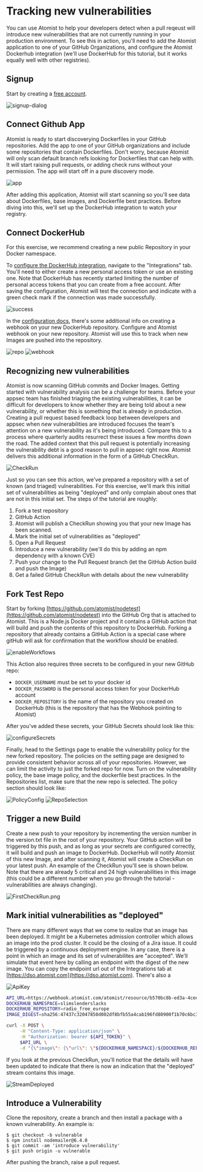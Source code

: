 # Tracking new vulnerabilities

You can use Atomist to help your developers detect when a pull reqeust will introduce new vulnerabilities that are not currently running in your production environment.  To see this in action, you'll need to add the Atomist application to one of your GitHub Organizations, and configure the Atomist Dockerhub integration (we'll use DockerHub for this tutorial, but it works equally well with other registries).

## Signup

Start by creating a [free account](https://dso.atomist.com/user/signup).

![signup-dialog](img/ratchet/signup.png)

## Connect Github App

Atomist is ready to start discoverying Dockerfiles in your GitHub repositories.  Add the app to one of your GitHub organizations and include some repositories that contain Dockerfiles. Don't worry, because Atomist will only scan default branch refs looking for Dockerfiles that can help with.  It will start raising pull requests, or adding check runs without your permission.  The app will start off in a pure discovery mode.

![app](img/ratchet/GitHubApp.png)

After adding this application, Atomist will start scanning so you'll see data about Dockerfiles, base images, and Dockerfile best practices.  Before diving into this, we'll set up the DockerHub integration to watch your registry.

## Connect DockerHub

For this exercise, we recommend creating a new public Repository in your Docker namespace.  

To [configure the DockerHub integration][dockerhub], navigate to the "Integrations" tab.  You'll need to either create a new personal access token or use an existing one.  Note that DockerHub has recently started limiting the number of personal access tokens that you can create from a free account.  After saving the configuration, Atomist will test the connection and indicate with a green check mark if the connection was made successfully.

![success](img/ratchet/dockerhub_success.png)

In the [configuration docs][dockerhub], there's some additional info on creating a webhook on your new DockerHub repository.  Configure and Atomist webhook on your new repository.  Atomist will use this to track when new Images are pushed into the repository.

[dockerhub]: https://docs.atomist.com/integration/dockerhub/

![repo](img/ratchet/CreateDHRepo.png)
![webhook](img/ratchet/CreateDHWebhook.png)

## Recognizing new vulnerabilities

Atomist is now scanning GitHub commits and Docker Images.  Getting started with vulnerability analysis can be a challenge for teams. Before your appsec team has finished triaging the existing vulnerabilities, it can be difficult for developers to know whether they are being told about a new vulnerability, or whether this is something that is already in production.  Creating a pull request based feedback loop between developers and appsec when _new_ vulnerabilities are introduced focuses the team's attention on a new vulnerability as it's being introduced.  Compare this to a process where quarterly audits resurrect these issues a few months down the road.  The added context that this pull request is potentially increasing the vulnerability debt is a good reason to pull in appsec right now.  Atomist delivers this additional information in the form of a GitHub CheckRun.

![CheckRun]()

Just so you can see this action, we've prepared a repository with a set of known (and triaged) vulnerabilities.  For this exercise, we'll mark this initial set of vulnerabilities as being "deployed" and only complain about ones that are not in this initial set.  The steps of the tutorial are roughly:

1.  Fork a test repository
2.  GitHub Action
3.  Atomist will publish a CheckRun showing you that your new Image has been scanned.
4.  Mark the initial set of vulnerabilities as "deployed"
5.  Open a Pull Request
6.  Introduce a new vulnerability (we'll do this by adding an npm dependency with a known CVE)
7.  Push your change to the Pull Request branch (let the GitHub Action build and push the Image)
8.  Get a failed GitHub CheckRun with details about the new vulnerability

## Fork Test Repo

Start by forking [https://github.com/atomist/nodetest](https://github.com/atomist/nodetest) into the GitHub Org that is attached to Atomist.  This is a Node.js Docker project and it contains a GitHub action that will build and push the contents of this repository to DockerHub.  Forking a repository that already contains a GitHub Action is a special case where gitHub will ask for confirmation that the workflow should be enabled. 

![enableWorkflows](img/ratchet/EnableWorkflows.png)

This Action also requires three secrets to be configured in your new GitHub repo:

* `DOCKER_USERNAME` must be set to your docker id
* `DOCKER_PASSWORD` is the personal access token for your DockerHub account
* `DOCKER_REPOSITORY` is the name of the repository you created on DockerHub (this is the repository that has the Webhook pointing to Atomist)

After you've added these secrets, your GitHub Secrets should look like this:

![configureSecrets](img/ratchet/ConfigureSecrets.png)

Finally, head to the Settings page to enable the vulnerability policy for the new forked repository.  The policies on the setting page are designed to provide consistent behavior across all of your repositories.  However, we can limit the activity to just the forked repo for now.  Turn on the vulnerability policy, the base image policy, and the dockerfile best practices.  In the Repositories list, make sure that the new repo is selected.  The policy section should look like:

![PolicyConfig](img/ratchet/PolicyConfig.png)
![RepoSelection](img/ratchet/RepoSelection.png)

## Trigger a new Build

Create a new push to your repository by incrementing the version number in the version.txt file in the root of your repository.  Your GitHub action will be triggered by this push, and as long as your secrets are configured correctly, it will build and push an image to DockerHub.  DockerHub will notify Atomist of this new Image, and after scanning it, Atomist will create a CheckRun on your latest push.  An example of the CheckRun you'll see is shown below.  Note that there are already 5 critical and 24 high vulnerabilities in this image (this could be a different number when you go through the tutorial - vulnerabilities are always changing).  

![FirstCheckRun.png](img/ratchet/FirstCheckRun.png)

## Mark initial vulnerabilities as "deployed"

There are many different ways that we come to realize that an image has been deployed.  It might be a Kubernetes admission controller which allows an image into the prod cluster.  It could be the closing of a Jira issue.  It could be triggered by a continuous deployment engine.  In any case, there is a point in which an image and its set of vulnerabilites are "accepted".  We'll simulate that event here by calling an endpoint with the digest of the new image.  You can copy the endpoint url out of the Integrations tab at [https://dso.atomist.com](https://dso.atomist.com).  There's also a 

![ApiKey](img/ratchet/ApiKey.png)

```bash
API_URL=https://webhook.atomist.com/atomist/resource/b570bc8b-ed3a-4ced-a52b-46276e6063b6 API_TOKEN=team::3765928D4DBD70E90174D03B54A239AE70FFE644CD02B87A64BA3F08462C6F44
DOCKERHUB_NAMESPACE=slimslenderslacks
DOCKERHUB_REPOSITORY=radio_free_europe
IMAGE_DIGEST=sha256:47437c32047850d002df8bfb55a4cab196fd80900f1b70c6bc3f2f3438169913

curl -X POST \
     -H "Content-Type: application/json" \
     -H "Authorization: bearer ${API_TOKEN}" \
     $API_URL \
     -d "{\"image\": {\"url\": \"${DOCKERHUB_NAMESPACE}/${DOCKERHUB_REPOSITORY}@${IMAGE_DIGEST}\"}}"
```

If you look at the previous CheckRun, you'll notice that the details will have been updated to indicate that there is now an indication that the "deployed" stream contains this image.

![StreamDeployed](img/ratchet/StreamDeployed.png)

## Introduce a Vulnerability

Clone the repository, create a branch and then install a package with a known vulnerability.  An example is:

```
$ git checkout -b vulnerable
$ npm install nodemailer@6.4.0
$ git commit -am 'introduce vulnerability'
$ git push origin -u vulnerable
```

After pushing the branch, raise a pull request.

